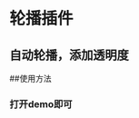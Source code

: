 轮播插件
=======================================
自动轮播，添加透明度
---------------------------------------
##使用方法
### 打开demo即可
